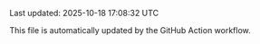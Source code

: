 Last updated: 2025-10-18 17:08:32 UTC

This file is automatically updated by the GitHub Action workflow.
